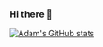 ### Hi there 👋
[![Adam's GitHub stats](https://github-readme-stats.vercel.app/api?username=Crysteier)](https://github.com/anuraghazra/github-readme-stats)

<!--
**Crysteier/Crysteier** is a ✨ _special_ ✨ repository because its `README.md` (this file) appears on your GitHub profile.

Here are some ideas to get you started:

- 🔭 I’m currently working on ...
- 🌱 I’m currently learning ...
- 👯 I’m looking to collaborate on ...
- 🤔 I’m looking for help with ...
- 💬 Ask me about ...
- 📫 How to reach me: ...
- 😄 Pronouns: ...
- ⚡ Fun fact: ...
-->
